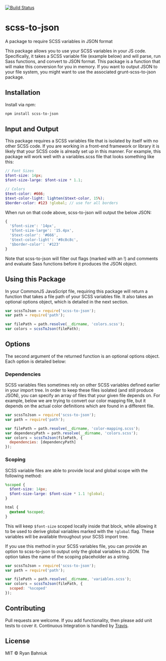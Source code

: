 [![Build Status](https://travis-ci.org/ryanbahniuk/scss-to-json.svg?branch=master)](https://travis-ci.org/ryanbahniuk/scss-to-json)

# scss-to-json
A package to require SCSS variables in JSON format

This package allows you to use your SCSS variables in your JS code. Specifically, it takes a SCSS variable file (example below) and will parse, run Sass functions, and convert to JSON format. This package is a function that will make this conversion for you in memory. If you want to output JSON to your file system, you might want to use the associated grunt-scss-to-json package.

## Installation

Install via npm:

 ```sh
npm install scss-to-json
 ```

## Input and Output

This package requires a SCSS variables file that is isolated by itself with no other SCSS code. If you are working in a front-end framework or library it is likely that your SCSS code is already set up in this manner. For example, this package will work well with a variables.scss file that looks something like this:

```scss
// Font Sizes
$font-size: 14px;
$font-size-large: $font-size * 1.1;

// Colors
$text-color: #666;
$text-color-light: lighten($text-color, 15%);
$border-color: #123 !global; // use for all borders
```

When run on that code above, scss-to-json will output the below JSON:

```js
{
  '$font-size': '14px',
  '$font-size-large': '15.4px',
  '$text-color': '#666',
  '$text-color-light': '#8c8c8c',
  '$border-color': '#123'
}
```

Note that scss-to-json will filter out flags (marked with an !) and comments and evaluate Sass functions before it produces the JSON object.

## Using this Package

In your CommonJS JavaScript file, requiring this package will return a function that takes a file path of your SCSS variables file. It also takes an optional options object, which is detailed in the next section.

```js
var scssToJson = require('scss-to-json');
var path = require('path');

var filePath = path.resolve(__dirname, 'colors.scss');
var colors = scssToJson(filePath);
```

## Options

The second argument of the returned function is an optional options object. Each option is detailed below:

### Dependencies

SCSS variables files sometimes rely on other SCSS variables defined earlier in your import tree. In order to keep these files isolated (and still produce JSON), you can specify an array of files that your given file depends on. For example, below we are trying to convert our color mapping file, but it depends on the actual color definitions which are found in a different file.

```js
var scssToJson = require('scss-to-json');
var path = require('path');

var filePath = path.resolve(__dirname, 'color-mapping.scss');
var dependencyPath = path.resolve(__dirname, 'colors.scss');
var colors = scssToJson(filePath, {
  dependencies: [dependencyPath]
});
```

### Scoping

SCSS variable files are able to provide local and global scope with the following method:

```scss
%scoped {
  $font-size: 14px;
  $font-size-large: $font-size * 1.1 !global;
}

html {
  @extend %scoped;
}
```

This will keep `$font-size` scoped locally inside that block, while allowing it to be used to derive global variables marked with the `!global` flag. These variables will be available throughout your SCSS import tree.

If you use this method in your SCSS variables file, you can provide an option to scss-to-json to output only the global variables to JSON. The option takes the name of the scoping placeholder as a string.

```js
var scssToJson = require('scss-to-json');
var path = require('path');

var filePath = path.resolve(__dirname, 'variables.scss');
var colors = scssToJson(filePath, {
  scoped: '%scoped'
});
```

## Contributing

Pull requests are welcome. If you add functionality, then please add unit tests
to cover it. Continuous Integration is handled by [Travis](https://travis-ci.org/ryanbahniuk/scss-to-json "Travis").

## License

MIT © Ryan Bahniuk

[ci]:      https://travis-ci.org/ryanbahniuk/scss-to-json
[npm]:     https://www.npmjs.com/package/scss-to-json